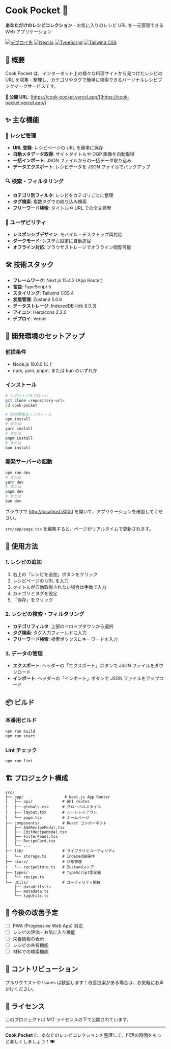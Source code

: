 # Cook Pocket 🍳

**あなただけのレシピコレクション** - お気に入りのレシピ URL を一元管理できる Web アプリケーション

[![デプロイ先](https://img.shields.io/badge/Live%20Demo-cook--pocket.vercel.app-blue)](https://cook-pocket.vercel.app/)
[![Next.js](https://img.shields.io/badge/Next.js-15.4.2-black)](https://nextjs.org/)
[![TypeScript](https://img.shields.io/badge/TypeScript-5-blue)](https://www.typescriptlang.org/)
[![Tailwind CSS](https://img.shields.io/badge/Tailwind%20CSS-4-38B2AC)](https://tailwindcss.com/)

## 🌟 概要

Cook Pocket は、インターネット上の様々な料理サイトから見つけたレシピの URL を収集・整理し、カテゴリやタグで簡単に検索できるパーソナルレシピブックマークサービスです。

**🔗 公開 URL**: [https://cook-pocket.vercel.app/](https://cook-pocket.vercel.app/)

## ✨ 主な機能

### 📝 レシピ管理

- **URL 登録**: レシピページの URL を簡単に保存
- **自動メタデータ取得**: サイトタイトルや OGP 画像を自動取得
- **一括インポート**: JSON ファイルからの一括データ取り込み
- **データエクスポート**: レシピデータを JSON ファイルでバックアップ

### 🔍 検索・フィルタリング

- **カテゴリ別フィルタ**: レシピをカテゴリごとに整理
- **タグ検索**: 複数タグでの絞り込み検索
- **フリーワード検索**: タイトルや URL での全文検索

### 🎨 ユーザビリティ

- **レスポンシブデザイン**: モバイル・デスクトップ両対応
- **ダークモード**: システム設定に自動追従
- **オフライン対応**: ブラウザストレージでオフライン閲覧可能

## 🛠 技術スタック

- **フレームワーク**: Next.js 15.4.2 (App Router)
- **言語**: TypeScript 5
- **スタイリング**: Tailwind CSS 4
- **状態管理**: Zustand 5.0.6
- **データストレージ**: IndexedDB (idb 8.0.3)
- **アイコン**: Heroicons 2.2.0
- **デプロイ**: Vercel

## 🚀 開発環境のセットアップ

### 前提条件

- Node.js 18.0.0 以上
- npm, yarn, pnpm, または bun のいずれか

### インストール

```bash
# リポジトリをクローン
git clone <repository-url>
cd cook-pocket

# 依存関係をインストール
npm install
# または
yarn install
# または
pnpm install
# または
bun install
```

### 開発サーバーの起動

```bash
npm run dev
# または
yarn dev
# または
pnpm dev
# または
bun dev
```

ブラウザで [http://localhost:3000](http://localhost:3000) を開いて、アプリケーションを確認してください。

`src/app/page.tsx` を編集すると、ページがリアルタイムで更新されます。

## 📱 使用方法

### 1. レシピの追加

1. 右上の「レシピを追加」ボタンをクリック
2. レシピページの URL を入力
3. タイトルが自動取得されない場合は手動で入力
4. カテゴリとタグを設定
5. 「保存」をクリック

### 2. レシピの検索・フィルタリング

- **カテゴリフィルタ**: 上部のドロップダウンから選択
- **タグ検索**: タグ入力フィールドに入力
- **フリーワード検索**: 検索ボックスにキーワードを入力

### 3. データの管理

- **エクスポート**: ヘッダーの「エクスポート」ボタンで JSON ファイルをダウンロード
- **インポート**: ヘッダーの「インポート」ボタンで JSON ファイルをアップロード

## 📦 ビルド

### 本番用ビルド

```bash
npm run build
npm run start
```

### Lint チェック

```bash
npm run lint
```

## 🏗 プロジェクト構成

```
src/
├── app/                  # Next.js App Router
│   ├── api/             # API routes
│   ├── globals.css      # グローバルスタイル
│   ├── layout.tsx       # ルートレイアウト
│   └── page.tsx         # ホームページ
├── components/          # React コンポーネント
│   ├── AddRecipeModal.tsx
│   ├── EditRecipeModal.tsx
│   ├── FilterPanel.tsx
│   ├── RecipeCard.tsx
│   └── ...
├── lib/                 # ライブラリとユーティリティ
│   └── storage.ts       # IndexedDB操作
├── store/               # 状態管理
│   └── recipeStore.ts   # Zustandストア
├── types/               # TypeScript型定義
│   └── recipe.ts
└── utils/               # ユーティリティ関数
    ├── dataUtils.ts
    ├── metadata.ts
    └── tagUtils.ts
```

## 🎯 今後の改善予定

- [ ] PWA (Progressive Web App) 対応
- [ ] レシピの評価・お気に入り機能
- [ ] 栄養情報の表示
- [ ] レシピの共有機能
- [ ] 材料での検索機能

## 🤝 コントリビューション

プルリクエストや Issues は歓迎します！改善提案がある場合は、お気軽にお声がけください。

## 📄 ライセンス

このプロジェクトは MIT ライセンスの下で公開されています。

---

**Cook Pocket**で、あなたのレシピコレクションを整理して、料理の時間をもっと楽しくしましょう！🍽️
